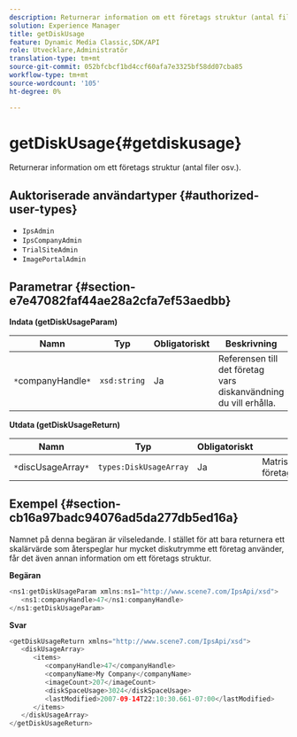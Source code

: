 ```yaml
---
description: Returnerar information om ett företags struktur (antal filer osv.).
solution: Experience Manager
title: getDiskUsage
feature: Dynamic Media Classic,SDK/API
role: Utvecklare,Administratör
translation-type: tm+mt
source-git-commit: 052bfcbcf1bd4ccf60afa7e3325bf58dd07cba85
workflow-type: tm+mt
source-wordcount: '105'
ht-degree: 0%

---
```



# getDiskUsage{#getdiskusage}

Returnerar information om ett företags struktur (antal filer osv.).

## Auktoriserade användartyper {#authorized-user-types}

* `IpsAdmin`
* `IpsCompanyAdmin`
* `TrialSiteAdmin`
* `ImagePortalAdmin`

## Parametrar {#section-e7e47082faf44ae28a2cfa7ef53aedbb}

**Indata (getDiskUsageParam)**

| Namn | Typ | Obligatoriskt | Beskrivning |
|---|---|---|---|
| `*`companyHandle`*` | `xsd:string` | Ja | Referensen till det företag vars diskanvändning du vill erhålla. |

**Utdata (getDiskUsageReturn)**

| Namn | Typ | Obligatoriskt | Beskrivning |
|---|---|---|---|
| `*`discUsageArray`*` | `types:DiskUsageArray` | Ja | Matris med företagsdiskanvändning. |

## Exempel {#section-cb16a97badc94076ad5da277db5ed16a}

Namnet på denna begäran är vilseledande. I stället för att bara returnera ett skalärvärde som återspeglar hur mycket diskutrymme ett företag använder, får det även annan information om ett företags struktur.

**Begäran**

```java
<ns1:getDiskUsageParam xmlns:ns1="http://www.scene7.com/IpsApi/xsd">
   <ns1:companyHandle>47</ns1:companyHandle>
</ns1:getDiskUsageParam>
```

**Svar**

```java
<getDiskUsageReturn xmlns="http://www.scene7.com/IpsApi/xsd">
   <diskUsageArray>
      <items>
         <companyHandle>47</companyHandle>
         <companyName>My Company</companyName>
         <imageCount>207</imageCount>
         <diskSpaceUsage>3024</diskSpaceUsage>
         <lastModified>2007-09-14T22:10:30.661-07:00</lastModified>
      </items>
   </diskUsageArray>
</getDiskUsageReturn>
```

